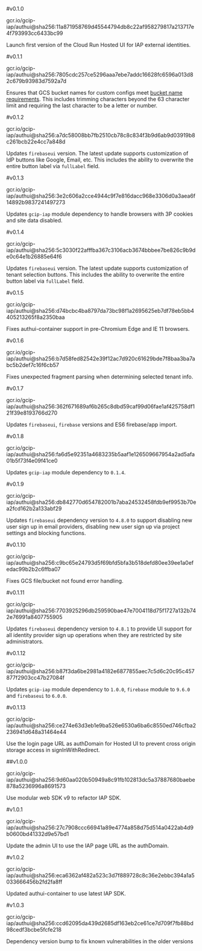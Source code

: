 
#v0.1.0

gcr.io/gcip-iap/authui@sha256:11a871958769d45544794db8c22af958279817a213717e4f793993cc6433bc99

Launch first version of the Cloud Run Hosted UI for IAP external identities.

#v0.1.1

gcr.io/gcip-iap/authui@sha256:7805cdc257ce5296aaa7ebe7addc16628fc6596a013d82c679b93983d7592a7d

Ensures that GCS bucket names for custom configs meet [bucket name requirements](https://cloud.google.com/storage/docs/naming-buckets#requirements).
This includes trimming characters beyond the 63 character limit and requiring the last character to be a letter or number.

#v0.1.2

gcr.io/gcip-iap/authui@sha256:a7dc58008bb7fb2510cb78c8c834f3b9d6ab9d03919b8c261bcb22e4cc7a848d

Updates `firebaseui` version. The latest update supports customization of IdP buttons like Google, Email, etc. This includes the ability to overwrite the entire button label via `fullLabel` field.

#v0.1.3

gcr.io/gcip-iap/authui@sha256:3e2c606a2cce4944c9f7e816dacc968e3306d0a3aea6f14892b9837241497273

Updates `gcip-iap` module dependency to handle browsers with 3P cookies and site data disabled.

#v0.1.4

gcr.io/gcip-iap/authui@sha256:5c3030f22afffba367c3106acb3674bbbee7be826c9b9de0c64e1b26885e64f6

Updates `firebaseui` version. The latest update supports customization of tenant selection buttons. This includes the ability to overwrite the entire button label via `fullLabel` field.

#v0.1.5

gcr.io/gcip-iap/authui@sha256:d74bcbc4ba8797da73bc98f1a2695625eb7df78eb5bb4405213265f8a2350baa

Fixes authui-container support in pre-Chromium Edge and IE 11 browsers.

#v0.1.6

gcr.io/gcip-iap/authui@sha256:b7d58fed82542e39f12ac7d920c61629bde7f8baa3ba7abc5b2def7c16f6cb57

Fixes unexpected fragment parsing when determining selected tenant info.

#v0.1.7

gcr.io/gcip-iap/authui@sha256:362f671689af6b265c8dbd59caf99d06fae1af425758df121f39e8193766d270

Updates `firebaseui`, `firebase` versions and ES6 firebase/app import.

#v0.1.8

gcr.io/gcip-iap/authui@sha256:fa6d5e92351a4683235b5aaf1e126509667954a2ad5afa01b5f73f4e09f41ce0

Updates `gcip-iap` module dependency to `0.1.4`.

#v0.1.9

gcr.io/gcip-iap/authui@sha256:db842770d654782001b7aba24532458fdb9ef9953b70ea2fcd162b2a133abf29

Updates `firebaseui` dependency version to `4.8.0` to support disabling new user sign up in email providers, disabling new user sign up via project settings and blocking functions.

#v0.1.10

gcr.io/gcip-iap/authui@sha256:c9bc65e24793d5f69bfd5bfa3b518defd80ee39ee1a0efedac99b2b2c6ffba07

Fixes GCS file/bucket not found error handling.

#v0.1.11

gcr.io/gcip-iap/authui@sha256:7703925296db259590bae47e7004118d75f1727a132b742e76991a8407755905

Updates `firebaseui` dependency version to `4.8.1` to provide UI support for all identity provider sign up operations when they are restricted by site administrators.

#v0.1.12

gcr.io/gcip-iap/authui@sha256:b87f3da6be2981a4182e6877855aec7c5d6c20c95c457877f2903cc47b27084f

Updates `gcip-iap` module dependency to `1.0.0`, `firebase` module to `9.6.0` and `firebaseui` to `6.0.0`.

#v0.1.13

gcr.io/gcip-iap/authui@sha256:ce274e63d3eb1e9ba526e6530a6ba6c8550ed746cfba2236941d648a31464e44

Use the login page URL as authDomain for Hosted UI to prevent cross origin storage access in signInWithRedirect.

##v1.0.0

gcr.io/gcip-iap/authui@sha256:9d60aa020b50949a8c91fb102813dc5a37887680baebe878a5236996a8691573

Use modular web SDK v9 to refactor IAP SDK.


#v1.0.1

gcr.io/gcip-iap/authui@sha256:27c7908ccc66941a89e4774a858d75d514a0422ab4d9b0600bd41332d9e57bd1

Update the admin UI to use the IAP page URL as the authDomain.


#v1.0.2

gcr.io/gcip-iap/authui@sha256:eca6362af482a523c3d7f889728c8c36e2ebbc394a1a5033666456b2fd2fa8ff

Updated authui-container to use latest IAP SDK.

#v1.0.3

gcr.io/gcip-iap/authui@sha256:ccd62095da439d2685df163eb2ce61ce7d709f7fb88bd98cedf3bcbe5fcfe218

Dependency version bump to fix known vulnerabilities in the older versions
